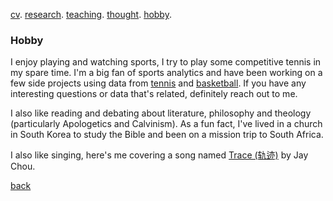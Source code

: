 [cv](./cv.html). [research](./research.md). [teaching](./teaching.md). [thought](./thought.md). [hobby](./hobby.md).

### Hobby

I enjoy playing and watching sports, I try to play some competitive tennis in my spare time. I'm a big fan of sports analytics and have been working on a few side projects using data from [tennis](/assets/files/tennis_poster.pdf) and [basketball]((/assets/files/bball.txt)). If you have any interesting questions or data that's related, definitely reach out to me. 

I also like reading and debating about literature, philosophy and theology (particularly Apologetics and Calvinism). As a fun fact, I've lived in a church in South Korea to study the Bible and been on a mission trip to South Africa. 

I also like singing, here's me covering a song named [Trace (轨迹)](/assets/files/179LincolnSt4.m4a) by Jay Chou. 

[back](./)
